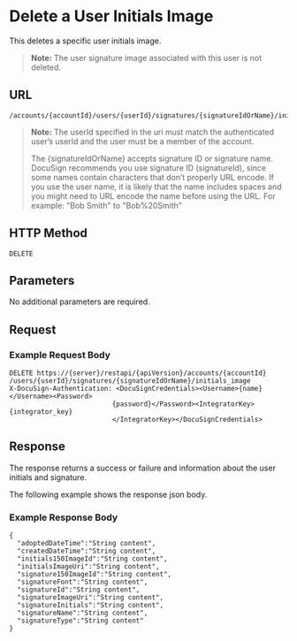 # Delete a User Initials Image

This deletes a specific user initials image.

>**Note:** The user signature image associated with this user is not deleted.

## URL

    /accounts/{accountId}/users/{userId}/signatures/{signatureIdOrName}/initials_image

>**Note:** The userId specified in the uri must match the authenticated user’s userId and the user must be a member of the account. 
>
>The {signatureIdOrName} accepts signature ID or signature name. DocuSign recommends you use signature ID (signatureId), since some names contain characters that don’t properly URL encode. If you use the user name, it is likely that the name includes spaces and you might need to URL encode the name before using the URL. For example: "Bob Smith" to "Bob%20Smith"

## HTTP Method

    DELETE

## Parameters

No additional parameters are required.

## Request

### Example Request Body

    DELETE https://{server}/restapi/{apiVersion}/accounts/{accountId}
    /users/{userId}/signatures/{signatureIdOrName}/initials_image
    X-DocuSign-Authentication: <DocuSignCredentials><Username>{name}</Username><Password>
                              {password}</Password><IntegratorKey>{integrator_key}
                              </IntegratorKey></DocuSignCredentials>

## Response

The response returns a success or failure and information about the user initials and signature.

The following example shows the response json body.

### Example Response Body

    {
      "adoptedDateTime":"String content",
      "createdDateTime":"String content",
      "initials150ImageId":"String content",
      "initialsImageUri":"String content",
      "signature150ImageId":"String content",
      "signatureFont":"String content",
      "signatureId":"String content",
      "signatureImageUri":"String content",
      "signatureInitials":"String content",
      "signatureName":"String content",
      "signatureType":"String content"
    }
